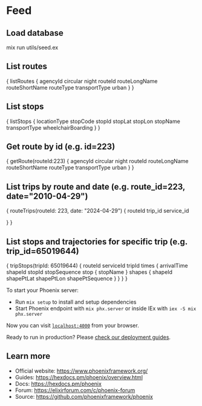 # Feed

## Load database

mix run utils/seed.ex

## List routes
{
  listRoutes {
    agencyId
    circular
    night
    routeId
    routeLongName
    routeShortName
    routeType
    transportType
    urban
  }
}

## List stops
{
  listStops {
    locationType
    stopCode
    stopId
    stopLat
    stopLon
    stopName
    transportType
    wheelchairBoarding
  }
}

## Get route by id (e.g. id=223)
{
  getRoute(routeId:223) {
    agencyId
    circular
    night
    routeId
    routeLongName
    routeShortName
    routeType
    transportType
    urban
  }
}

## List trips by route and date (e.g. route_id=223, date="2010-04-29")
{
  routeTrips(routeId: 223, date: "2024-04-29") {
    routeId
    trip_id
    service_id
   
  }
}

## List stops and trajectories for specific trip (e.g. trip_id=65019644)

{
  tripStops(tripId: 65019644) {
    routeId
    serviceId
    tripId
    times {
      arrivalTime
      shapeId
      stopId
      stopSequence
      stop {
        stopName
      }
      shapes {
        shapeId
        shapePtLat
        shapePtLon
        shapePtSequence
      }
    }
  }
}



To start your Phoenix server:

  * Run `mix setup` to install and setup dependencies
  * Start Phoenix endpoint with `mix phx.server` or inside IEx with `iex -S mix phx.server`

Now you can visit [`localhost:4000`](http://localhost:4000) from your browser.

Ready to run in production? Please [check our deployment guides](https://hexdocs.pm/phoenix/deployment.html).

## Learn more

  * Official website: https://www.phoenixframework.org/
  * Guides: https://hexdocs.pm/phoenix/overview.html
  * Docs: https://hexdocs.pm/phoenix
  * Forum: https://elixirforum.com/c/phoenix-forum
  * Source: https://github.com/phoenixframework/phoenix
